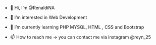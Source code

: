 - 👋 Hi, I’m @RenaldiNA
- 👀 I’m interested in Web Development
- 🌱 I’m currently learning PHP MYSQL, HTML , CSS and Bootstrap

- 📫 How to reach me -> you can contact me via instagram @reyn_25

<!---
RenaldiNA/RenaldiNA is a ✨ special ✨ repository because its `README.md` (this file) appears on your GitHub profile.
You can click the Preview link to take a look at your changes.
--->
